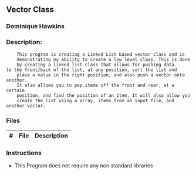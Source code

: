 ## Vector Class
### Dominique Hawkins
### Description: 
		This program is creating a Linked List based vector class and is
   		demonstrating my ability to create a low level class. This is done
		by creating a linked list class that allows for pushing data  																		to the front/back of the list, at any position, sort the list and
		place a value in the right position, and also push a vector onto another. 
		It also allows you to pop items off the front and rear, at a certain
	  	position, and find the position of an item. It will also allow you 
 		create the list using a array, items from an input file, and another vector.
### Files
|   #   | File     | Description                      |
| :---: | -------- | -------------------------------- |
### Instructions
- This Program does not require any non standard libraries
